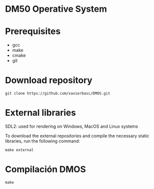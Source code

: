 # DM50 Operative System

# Prerequisites

- gcc
- make
- cmake
- git

# Download repository

`git clone https://github.com/xavierbasc/DMOS.git`

# External libraries

SDL2: used for rendering on Windows, MacOS and Linux systems

To download the external repositories and compile the necessary static libraries, run the following command:

`make external`

# Compilación DMOS

`make`
